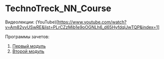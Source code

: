 # TechnoTreck_NN_Course

Видеолекции: (YouTube)[https://www.youtube.com/watch?v=Am82yvUSwRE&list=PLrCZzMib1e9oOGNLh6_d65HyfdqlJwTQP&index=1]


Программы зачетов:
1. [Первый модуль](https://drive.google.com/open?id=1SsYE1lKZOpAhNzi_G8R3FoMh_wxjyzWYajj2_WA9qcc)
2. [Второй модуль](https://drive.google.com/open?id=1_X6B_9KXeurrUpq4nUC3elQjbThzg3YOoTiVLICZ0Zw)
